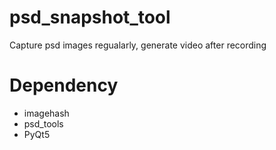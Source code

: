 # psd_snapshot_tool
Capture psd images regualarly, generate video after recording

# Dependency
- imagehash
- psd_tools
- PyQt5
